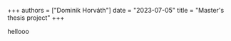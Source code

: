 +++
authors = ["Dominik Horváth"]
date = "2023-07-05"
title = "Master's thesis project"
+++

hellooo